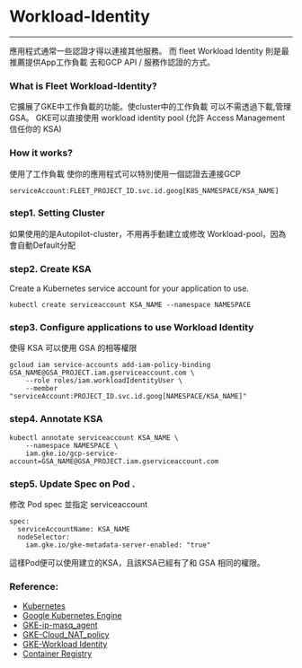 Workload-Identity
===
--- 
應用程式通常一些認證才得以連接其他服務。
而 fleet Workload Identity 則是最推薦提供App工作負載 去和GCP API / 服務作認證的方式。
### What is Fleet Workload-Identity?

它擴展了GKE中工作負載的功能。使cluster中的工作負載 可以不需透過下載,管理GSA。
GKE可以直接使用 workload identity pool (允許 Access Management 信任你的 KSA)

### How it works?
使用了工作負載 使你的應用程式可以特別使用一個認證去連接GCP

```
serviceAccount:FLEET_PROJECT_ID.svc.id.goog[K8S_NAMESPACE/KSA_NAME]
```

### step1. Setting Cluster

如果使用的是Autopilot-cluster，不用再手動建立或修改 Workload-pool，因為會自動Default分配

### step2. Create KSA
Create a Kubernetes service account for your application to use.

```
kubectl create serviceaccount KSA_NAME --namespace NAMESPACE
```

### step3. Configure applications to use Workload Identity

使得 KSA 可以使用 GSA 的相等權限

```
gcloud iam service-accounts add-iam-policy-binding GSA_NAME@GSA_PROJECT.iam.gserviceaccount.com \
    --role roles/iam.workloadIdentityUser \
    --member "serviceAccount:PROJECT_ID.svc.id.goog[NAMESPACE/KSA_NAME]"
```
### step4. Annotate KSA

```
kubectl annotate serviceaccount KSA_NAME \
    --namespace NAMESPACE \
    iam.gke.io/gcp-service-account=GSA_NAME@GSA_PROJECT.iam.gserviceaccount.com
```

### step5. Update Spec on Pod .

修改 Pod spec 並指定 serviceaccount

```
spec:
  serviceAccountName: KSA_NAME
  nodeSelector:
    iam.gke.io/gke-metadata-server-enabled: "true"
```

這樣Pod便可以使用建立的KSA，且該KSA已經有了和 GSA 相同的權限。

### Reference:
- [Kubernetes](https://docs.docker.com/get-started/overview/)
- [Google Kubernetes Engine](https://docs.docker.com/engine/reference/commandline/cli/)
- [GKE-ip-masq_agent](https://cloud.google.com/kubernetes-engine/docs/how-to/ip-masquerade-agent?hl=zh-cn)
- [GKE-Cloud_NAT_policy](https://cloud.google.com/kubernetes-engine/docs/how-to/egress-nat-policy-ip-masq-autopilot)
- [GKE-Workload Identity](https://cloud.google.com/kubernetes-engine/docs/how-to/workload-identity)
- [Container Registry](https://cloud.google.com/container-registry/docs)